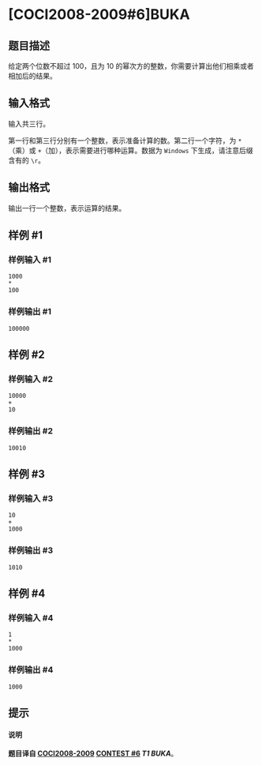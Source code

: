 # [COCI2008-2009#6]BUKA

## 题目描述

给定两个位数不超过 $100$，且为 $10$ 的幂次方的整数，你需要计算出他们相乘或者相加后的结果。

## 输入格式

输入共三行。

第一行和第三行分别有一个整数，表示准备计算的数。第二行一个字符，为 `*`（乘）或 `+`（加），表示需要进行哪种运算。数据为 `Windows` 下生成，请注意后缀含有的 `\r`。

## 输出格式

输出一行一个整数，表示运算的结果。

## 样例 #1

### 样例输入 #1
```
1000
*
100
```

### 样例输出 #1

```
100000
```

## 样例 #2

### 样例输入 #2
```
10000
+
10
```

### 样例输出 #2

```
10010
```

## 样例 #3

### 样例输入 #3
```
10
+
1000
```

### 样例输出 #3

```
1010
```

## 样例 #4

### 样例输入 #4
```
1
*
1000
```

### 样例输出 #4

```
1000
```

## 提示

#### 说明

**题目译自 [COCI2008-2009](https://hsin.hr/coci/archive/2008_2009/) [CONTEST #6](https://hsin.hr/coci/archive/2008_2009/contest6_tasks.pdf) *T1 BUKA***。
